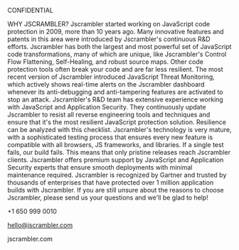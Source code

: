 CONFIDENTIAL

WHY JSCRAMBLER?
 Jscrambler started working on JavaScript code protection in 2009, more than 10 years ago. Many innovative features and patents in this area were introduced by Jscrambler's continuous R&D efforts.
 Jscrambler has both the largest and most powerful set of JavaScript code transformations, many of which are unique, like Jscrambler's Control Flow Flattening, Self-Healing, and robust source maps. Other code protection tools often break your code and are far less resilient.
 The most recent version of Jscrambler introduced JavaScript Threat Monitoring, which actively shows real-time alerts on the Jscrambler dashboard whenever its anti-debugging and anti-tampering features are activated to stop an attack.
 Jscrambler's R&D team has extensive experience working with JavaScript and Application Security. They continuously update Jscrambler to resist all reverse engineering tools and techniques and ensure that it's the most resilient JavaScript protection solution. Resilience can be analyzed with this checklist.
 Jscrambler's technology is very mature, with a sophisticated testing process that ensures every new feature is compatible with all browsers, JS frameworks, and libraries. If a single test fails, our build fails. This means that only pristine releases reach Jscrambler clients.
 Jscrambler offers premium support by JavaScript and Application Security experts that ensure smooth deployments with minimal maintenance required.
 Jscrambler is recognized by Gartner and trusted by thousands of enterprises that have protected over 1 million application builds with Jscrambler.
If you are still unsure about the reasons to choose Jscrambler, please send us your questions and we'll be glad to help!

+1 650 999 0010

hello@jscrambler.com

jscrambler.com

